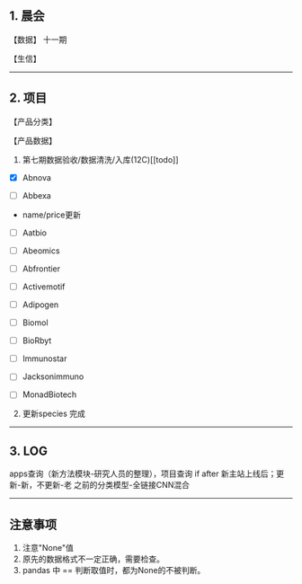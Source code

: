 ## 1. 晨会
【数据】
十一期

【生信】

---
## 2. 项目
【产品分类】


【产品数据】
1. 第七期数据验收/数据清洗/入库(12C)[[todo]]
- [x] Abnova

- [ ] Abbexa
- name/price更新

- [ ] Aatbio

- [ ] Abeomics

- [ ] Abfrontier

- [ ] Activemotif

- [ ] Adipogen

- [ ] Biomol

- [ ] BioRbyt

- [ ] Immunostar

- [ ] Jacksonimmuno

- [ ] MonadBiotech
2. 更新species
完成

---
## 3. LOG

apps查询（新方法模块-研究人员的整理），项目查询
if after 新主站上线后；更新-新，不更新-老
之前的分类模型-全链接CNN混合

---
## 注意事项
1. 注意"None"值
2. 原先的数据格式不一定正确，需要检查。
3. pandas 中 == 判断取值时，都为None的不被判断。








